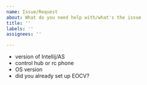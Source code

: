 ```yaml
---
name: Issue/Request
about: What do you need help with/what's the issue
title: ''
labels: ''
assignees: ''

---
```


- version of Intellij/AS
- control hub or rc phone
- OS version 
- did you already set up EOCV?

